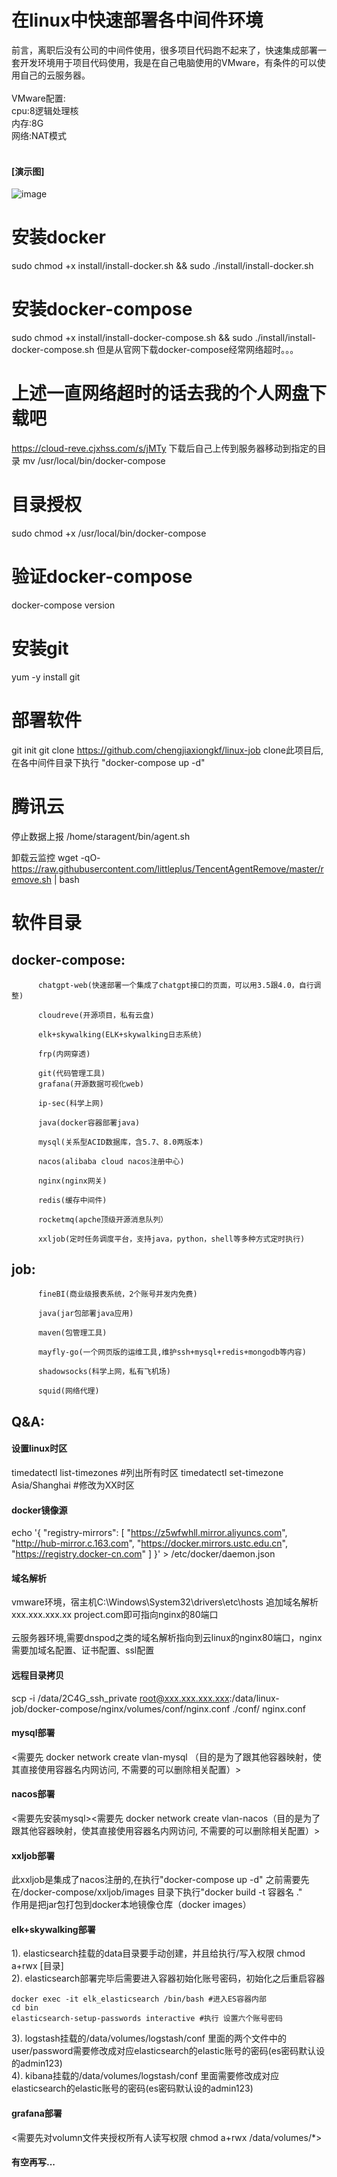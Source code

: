 # 在linux中快速部署各中间件环境
前言，离职后没有公司的中间件使用，很多项目代码跑不起来了，快速集成部署一套开发环境用于项目代码使用，我是在自己电脑使用的VMware，有条件的可以使用自己的云服务器。
<br/><br/>VMware配置:<br/>cpu:8逻辑处理核<br/>内存:8G<br/>网络:NAT模式
<br/><br/> 

#### [演示图]
![image](https://www.cjxhss.com/img/all.jpg)
# 安装docker
sudo chmod +x install/install-docker.sh && sudo ./install/install-docker.sh
# 安装docker-compose
sudo chmod +x install/install-docker-compose.sh && sudo ./install/install-docker-compose.sh
但是从官网下载docker-compose经常网络超时。。。
# 上述一直网络超时的话去我的个人网盘下载吧
https://cloud-reve.cjxhss.com/s/jMTy
下载后自己上传到服务器移动到指定的目录
mv /usr/local/bin/docker-compose
# 目录授权
sudo chmod +x /usr/local/bin/docker-compose
# 验证docker-compose
docker-compose version

# 安装git
yum -y install git

# 部署软件
git init
git clone https://github.com/chengjiaxiongkf/linux-job
clone此项目后,在各中间件目录下执行 "docker-compose up -d"

# 腾讯云
停止数据上报
/home/staragent/bin/agent.sh

卸载云监控
wget -qO- https://raw.githubusercontent.com/littleplus/TencentAgentRemove/master/remove.sh | bash

# 软件目录

## docker-compose:
          chatgpt-web(快速部署一个集成了chatgpt接口的页面，可以用3.5跟4.0，自行调整)
          
          cloudreve(开源项目，私有云盘)

          elk+skywalking(ELK+skywalking日志系统)

          frp(内网穿透)

          git(代码管理工具)
          grafana(开源数据可视化web)

          ip-sec(科学上网)

          java(docker容器部署java)

          mysql(关系型ACID数据库，含5.7、8.0两版本)

          nacos(alibaba cloud nacos注册中心)

          nginx(nginx网关)

          redis(缓存中间件)

          rocketmq(apche顶级开源消息队列）
          
          xxljob(定时任务调度平台，支持java，python，shell等多种方式定时执行)

## job:

          fineBI(商业级报表系统，2个账号并发内免费)

          java(jar包部署java应用)

          maven(包管理工具)

          mayfly-go(一个网页版的运维工具,维护ssh+mysql+redis+mongodb等内容)

          shadowsocks(科学上网，私有飞机场)

          squid(网络代理)

## Q&A:
#### 设置linux时区
timedatectl list-timezones  #列出所有时区
timedatectl set-timezone Asia/Shanghai #修改为XX时区
#### docker镜像源
echo '{
     "registry-mirrors": [
         "https://z5wfwhll.mirror.aliyuncs.com",
         "http://hub-mirror.c.163.com",
         "https://docker.mirrors.ustc.edu.cn",
         "https://registry.docker-cn.com"
     ]
}' > /etc/docker/daemon.json
#### 域名解析
vmware环境，宿主机C:\Windows\System32\drivers\etc\hosts 追加域名解析xxx.xxx.xxx.xx project.com即可指向nginx的80端口<br/>
<br/>云服务器环境,需要dnspod之类的域名解析指向到云linux的nginx80端口，nginx需要加域名配置、证书配置、ssl配置

#### 远程目录拷贝
scp -i /data/2C4G_ssh_private root@xxx.xxx.xxx.xxx:/data/linux-job/docker-compose/nginx/volumes/conf/nginx.conf ./conf/
nginx.conf

#### mysql部署
<需要先 docker network create vlan-mysql （目的是为了跟其他容器映射，使其直接使用容器名内网访问, 不需要的可以删除相关配置）>

#### nacos部署
<需要先安装mysql><需要先 docker network create vlan-nacos（目的是为了跟其他容器映射，使其直接使用容器名内网访问, 不需要的可以删除相关配置）>

#### xxljob部署
此xxljob是集成了nacos注册的,在执行"docker-compose up -d" 之前需要先在/docker-compose/xxljob/images 目录下执行"docker build -t 容器名 ."
<br/>作用是把jar包打包到docker本地镜像仓库（docker images）

#### elk+skywalking部署
1). elasticsearch挂载的data目录要手动创建，并且给执行/写入权限 chmod a+rwx [目录]<br/>
2). elasticsearch部署完毕后需要进入容器初始化账号密码，初始化之后重启容器

    docker exec -it elk_elasticsearch /bin/bash #进入ES容器内部
    cd bin
    elasticsearch-setup-passwords interactive #执行 设置六个账号密码

3). logstash挂载的/data/volumes/logstash/conf 里面的两个文件中的user/password需要修改成对应elasticsearch的elastic账号的密码(es密码默认设的admin123)<br/>
4). kibana挂载的/data/volumes/logstash/conf 里面需要修改成对应elasticsearch的elastic账号的密码(es密码默认设的admin123)<br/>

#### grafana部署
<需要先对volumn文件夹授权所有人读写权限 chmod a+rwx /data/volumes/*>

#### 有空再写...
